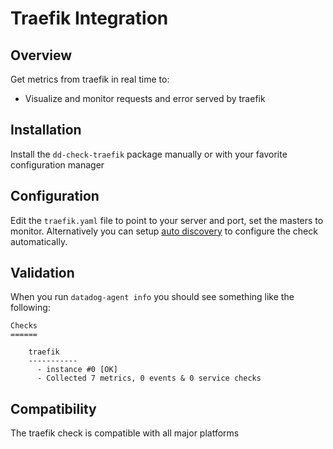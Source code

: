 # Traefik Integration

## Overview

Get metrics from traefik in real time to:

* Visualize and monitor requests and error served by traefik

## Installation

Install the `dd-check-traefik` package manually or with your favorite configuration manager

## Configuration

Edit the `traefik.yaml` file to point to your server and port, set the masters to monitor. Alternatively you can setup [auto discovery](http://docs.datadoghq.com/guides/autodiscovery/) to configure the check automatically.

## Validation

When you run `datadog-agent info` you should see something like the following:

    Checks
    ======

        traefik
        -----------
          - instance #0 [OK]
          - Collected 7 metrics, 0 events & 0 service checks

## Compatibility

The traefik check is compatible with all major platforms
